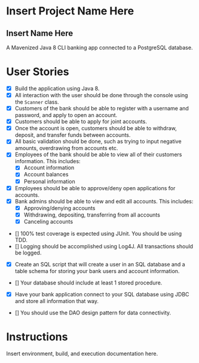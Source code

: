 # Insert Project Name Here
## Insert Name Here
A Mavenized Java 8 CLI banking app connected to a PostgreSQL database.

# User Stories
- [x] Build the application using Java 8.
- [x] All interaction with the user should be done through the console using the `Scanner` class.
- [x] Customers of the bank should be able to register with a username and password, and apply to open an account.
- [x] Customers should be able to apply for joint accounts.
- [x] Once the account is open, customers should be able to withdraw, deposit, and transfer funds between accounts.
- [x] All basic validation should be done, such as trying to input negative amounts, overdrawing from accounts etc.
- [x] Employees of the bank should be able to view all of their customers information. This includes:
    - [x] Account information
    - [x] Account balances
    - [x] Personal information
- [x] Employees should be able to approve/deny open applications for accounts.
- [x] Bank admins should be able to view and edit all accounts. This includes:
    - [x] Approving/denying accounts
    - [x] Withdrawing, depositing, transferring from all accounts
    - [x] Canceling accounts
- [] 100% test coverage is expected using JUnit. You should be using TDD.
- [] Logging should be accomplished using Log4J. All transactions should be logged.
- [x] Create an SQL script that will create a user in an SQL database and a table schema for storing your bank users and account information.
- [] Your database should include at least 1 stored procedure.
- [x] Have your bank application connect to your SQL database using JDBC and store all information that way.
- [] You should use the DAO design pattern for data connectivity.

# Instructions
Insert environment, build, and execution documentation here.